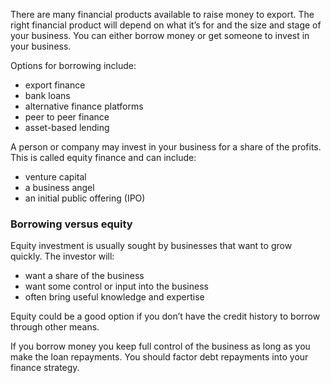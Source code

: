 There are many financial products available to raise money to export. The right financial product will depend on what it&rsquo;s for and the size and stage of your business. You can either borrow money or get someone to invest in your business.

Options for borrowing include:

* export finance
* bank loans
* alternative finance platforms
* peer to peer finance
* asset-based lending

A person or company may invest in your business for a share of the profits. This is called equity finance and can include:

* venture capital
* a business angel
* an initial public offering (IPO)

### Borrowing versus equity

Equity investment is usually sought by businesses that want to grow quickly. The investor will:

* want a share of the business
* want some control or input into the business
* often bring useful knowledge and expertise

Equity could be a good option if you don&rsquo;t have the credit history to borrow through other means.

If you borrow money you keep full control of the business as long as you make the loan repayments. You should factor debt repayments into your finance strategy.
